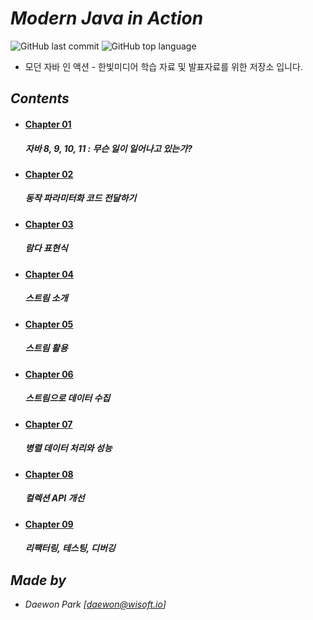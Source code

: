 # *Modern Java in Action*

![GitHub last commit](https://img.shields.io/github/last-commit/MoochiPark/java-in-action?style=flat-square) ![GitHub top language](https://img.shields.io/github/languages/top/moochipark/java-in-action?color=orange&logo=java&style=flat-square)


- 모던 자바 인 액션 - 한빛미디어 학습 자료 및 발표자료를 위한 저장소 입니다.

## *Contents*

- #### [Chapter 01]()

  ##### 자바 8, 9, 10, 11 : 무슨 일이 일어나고 있는가?

- #### [Chapter 02]()

  ##### 동작 파라미터화 코드 전달하기

- #### [Chapter 03]()

  ##### 람다 표현식

- #### [Chapter 04]()

  ##### 스트림 소개

- #### [Chapter 05]()

  ##### 스트림 활용

- #### [Chapter 06]()

  ##### 스트림으로 데이터 수집

- #### [Chapter 07]()

  ##### 병렬 데이터 처리와 성능

- #### [Chapter 08]()

  ##### 컬렉션 API 개선

- #### [Chapter 09]()

  ##### 리팩터링, 테스팅, 디버깅



## *Made by*

 - *Daewon Park* *[<daewon@wisoft.io>]*